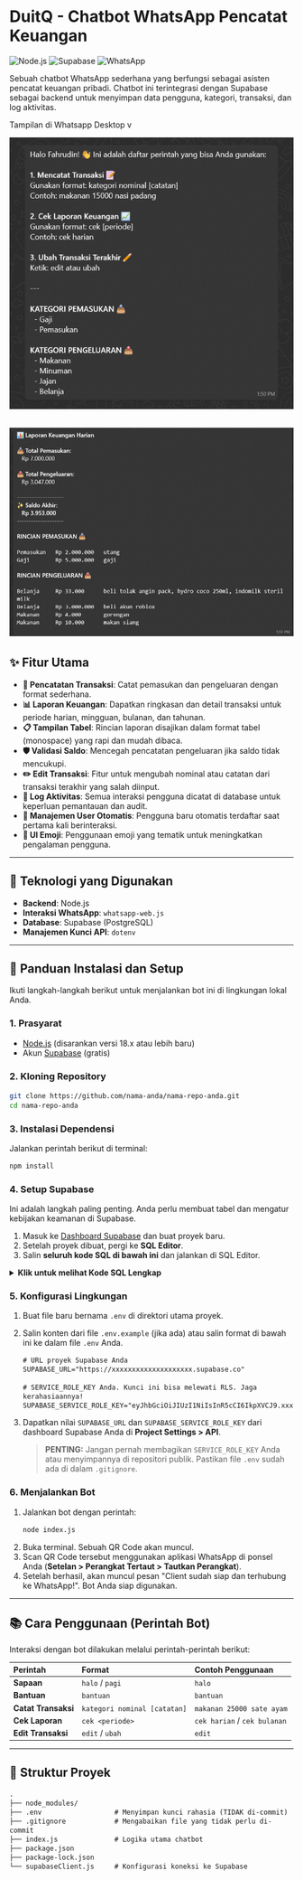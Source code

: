 # DuitQ - Chatbot WhatsApp Pencatat Keuangan

![Node.js](https://img.shields.io/badge/Node.js-18.x-green?style=for-the-badge&logo=node.js)
![Supabase](https://img.shields.io/badge/Supabase-Backend-green?style=for-the-badge&logo=supabase)
![WhatsApp](https://img.shields.io/badge/whatsapp--web.js-WhatsApp-brightgreen?style=for-the-badge&logo=whatsapp)

Sebuah chatbot WhatsApp sederhana yang berfungsi sebagai asisten pencatat keuangan pribadi. Chatbot ini terintegrasi dengan Supabase sebagai backend untuk menyimpan data pengguna, kategori, transaksi, dan log aktivitas.

Tampilan di Whatsapp Desktop v

![Bantuan](https://github.com/fahroediin/whatsapp-cashflow-bot/blob/main/images/bantuan.png)

![Cek Cashflow Harian](https://github.com/fahroediin/whatsapp-cashflow-bot/blob/main/images/cek%20harian.png)
---

## ✨ Fitur Utama

- **📝 Pencatatan Transaksi**: Catat pemasukan dan pengeluaran dengan format sederhana.
- **📊 Laporan Keuangan**: Dapatkan ringkasan dan detail transaksi untuk periode harian, mingguan, bulanan, dan tahunan.
- **📋 Tampilan Tabel**: Rincian laporan disajikan dalam format tabel (monospace) yang rapi dan mudah dibaca.
- **🛡️ Validasi Saldo**: Mencegah pencatatan pengeluaran jika saldo tidak mencukupi.
- **✏️ Edit Transaksi**: Fitur untuk mengubah nominal atau catatan dari transaksi terakhir yang salah diinput.
- **📜 Log Aktivitas**: Semua interaksi pengguna dicatat di database untuk keperluan pemantauan dan audit.
- **👤 Manajemen User Otomatis**: Pengguna baru otomatis terdaftar saat pertama kali berinteraksi.
- **🎨 UI Emoji**: Penggunaan emoji yang tematik untuk meningkatkan pengalaman pengguna.

---

## 🔧 Teknologi yang Digunakan

- **Backend**: Node.js
- **Interaksi WhatsApp**: `whatsapp-web.js`
- **Database**: Supabase (PostgreSQL)
- **Manajemen Kunci API**: `dotenv`

---

## 🚀 Panduan Instalasi dan Setup

Ikuti langkah-langkah berikut untuk menjalankan bot ini di lingkungan lokal Anda.

### 1. Prasyarat

- [Node.js](https://nodejs.org/) (disarankan versi 18.x atau lebih baru)
- Akun [Supabase](https://supabase.com/) (gratis)

### 2. Kloning Repository

```bash
git clone https://github.com/nama-anda/nama-repo-anda.git
cd nama-repo-anda
```

### 3. Instalasi Dependensi

Jalankan perintah berikut di terminal:

```bash
npm install
```

### 4. Setup Supabase

Ini adalah langkah paling penting. Anda perlu membuat tabel dan mengatur kebijakan keamanan di Supabase.

1.  Masuk ke [Dashboard Supabase](https://app.supabase.com/) dan buat proyek baru.
2.  Setelah proyek dibuat, pergi ke **SQL Editor**.
3.  Salin **seluruh kode SQL di bawah ini** dan jalankan di SQL Editor.

<details>
<summary><strong>Klik untuk melihat Kode SQL Lengkap</strong></summary>

```sql
-- 1. Membuat Tabel Kategori
CREATE TABLE kategori (
  id BIGINT GENERATED BY DEFAULT AS IDENTITY PRIMARY KEY,
  nama_kategori TEXT NOT NULL UNIQUE,
  tipe TEXT NOT NULL CHECK (tipe IN ('INCOME', 'EXPENSE'))
);
COMMENT ON TABLE kategori IS 'Menyimpan daftar kategori transaksi.';

-- 2. Membuat Tabel Users
CREATE TABLE users (
  id UUID DEFAULT gen_random_uuid() PRIMARY KEY,
  nama TEXT,
  nomer_whatsapp TEXT NOT NULL UNIQUE,
  created_at TIMESTAMPTZ DEFAULT NOW()
);
COMMENT ON TABLE users IS 'Menyimpan data pengguna chatbot.';

-- 3. Membuat Tabel Transaksi
CREATE TABLE transaksi (
  id BIGINT GENERATED BY DEFAULT AS IDENTITY PRIMARY KEY,
  id_user UUID NOT NULL REFERENCES users(id) ON DELETE CASCADE,
  id_kategori BIGINT NOT NULL REFERENCES kategori(id),
  nominal NUMERIC(15, 2) NOT NULL,
  catatan TEXT,
  tanggal TIMESTAMPTZ DEFAULT NOW()
);
COMMENT ON TABLE transaksi IS 'Mencatat semua transaksi pemasukan dan pengeluaran.';

-- 4. Membuat Tabel Log Aktivitas
CREATE TABLE log_aktivitas (
  id BIGINT GENERATED BY DEFAULT AS IDENTITY PRIMARY KEY,
  id_user UUID REFERENCES users(id) ON DELETE SET NULL,
  user_wa_number TEXT,
  aktivitas TEXT NOT NULL,
  detail TEXT,
  timestamp TIMESTAMPTZ DEFAULT NOW()
);
COMMENT ON TABLE log_aktivitas IS 'Mencatat semua aktivitas yang dilakukan pengguna melalui chatbot.';

-- 5. Memasukkan Data Awal untuk Kategori
INSERT INTO kategori (nama_kategori, tipe) VALUES
('gaji', 'INCOME'),
('pemasukan', 'INCOME'),
('makanan', 'EXPENSE'),
('minuman', 'EXPENSE'),
('jajan', 'EXPENSE'),
('belanja', 'EXPENSE');

-- 6. Mengaktifkan Row Level Security (RLS)
ALTER TABLE users ENABLE ROW LEVEL SECURITY;
ALTER TABLE kategori ENABLE ROW LEVEL SECURITY;
ALTER TABLE transaksi ENABLE ROW LEVEL SECURITY;
ALTER TABLE log_aktivitas ENABLE ROW LEVEL SECURITY;

-- Kebijakan untuk tabel 'users'
CREATE POLICY "Users can view and manage their own data" ON users FOR ALL
USING (auth.uid() = id);

-- Kebijakan untuk tabel 'kategori'
CREATE POLICY "All authenticated users can view categories" ON kategori FOR SELECT
USING (auth.role() = 'authenticated');

-- Kebijakan untuk tabel 'transaksi'
CREATE POLICY "Users can manage their own transactions" ON transaksi FOR ALL
USING (auth.uid() = id_user)
WITH CHECK (auth.uid() = id_user);

-- Kebijakan untuk tabel 'log_aktivitas' (Hanya bisa diakses dari server)
CREATE POLICY "Service role can access logs" ON log_aktivitas FOR ALL
USING (false); -- Blokir semua akses kecuali via service_role_key
```

</details>

### 5. Konfigurasi Lingkungan

1.  Buat file baru bernama `.env` di direktori utama proyek.
2.  Salin konten dari file `.env.example` (jika ada) atau salin format di bawah ini ke dalam file `.env` Anda.

    ```env
    # URL proyek Supabase Anda
    SUPABASE_URL="https://xxxxxxxxxxxxxxxxxxxx.supabase.co"

    # SERVICE_ROLE_KEY Anda. Kunci ini bisa melewati RLS. Jaga kerahasiaannya!
    SUPABASE_SERVICE_ROLE_KEY="eyJhbGciOiJIUzI1NiIsInR5cCI6IkpXVCJ9.xxxxxxxxxxxxx.xxxxxxxxxxxxx"
    ```

3.  Dapatkan nilai `SUPABASE_URL` dan `SUPABASE_SERVICE_ROLE_KEY` dari dashboard Supabase Anda di **Project Settings > API**.
    > **PENTING:** Jangan pernah membagikan `SERVICE_ROLE_KEY` Anda atau menyimpannya di repositori publik. Pastikan file `.env` sudah ada di dalam `.gitignore`.

### 6. Menjalankan Bot

1.  Jalankan bot dengan perintah:
    ```bash
    node index.js
    ```
2.  Buka terminal. Sebuah QR Code akan muncul.
3.  Scan QR Code tersebut menggunakan aplikasi WhatsApp di ponsel Anda (**Setelan > Perangkat Tertaut > Tautkan Perangkat**).
4.  Setelah berhasil, akan muncul pesan "Client sudah siap dan terhubung ke WhatsApp!". Bot Anda siap digunakan.

---

## 📚 Cara Penggunaan (Perintah Bot)

Interaksi dengan bot dilakukan melalui perintah-perintah berikut:

| Perintah | Format | Contoh Penggunaan |
| :--- | :--- | :--- |
| **Sapaan** | `halo` / `pagi` | `halo` |
| **Bantuan** | `bantuan` | `bantuan` |
| **Catat Transaksi** | `kategori nominal [catatan]` | `makanan 25000 sate ayam` |
| **Cek Laporan** | `cek <periode>` | `cek harian` / `cek bulanan` |
| **Edit Transaksi** | `edit` / `ubah` | `edit` |

---

## 📂 Struktur Proyek

```
.
├── node_modules/
├── .env                  # Menyimpan kunci rahasia (TIDAK di-commit)
├── .gitignore            # Mengabaikan file yang tidak perlu di-commit
├── index.js              # Logika utama chatbot
├── package.json
├── package-lock.json
└── supabaseClient.js     # Konfigurasi koneksi ke Supabase
```